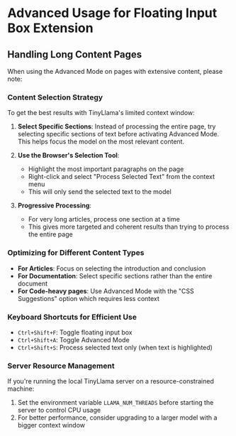 
# Advanced Usage for Floating Input Box Extension

## Handling Long Content Pages

When using the Advanced Mode on pages with extensive content, please note:

### Content Selection Strategy

To get the best results with TinyLlama's limited context window:

1. **Select Specific Sections**: Instead of processing the entire page, try selecting specific sections of text before activating Advanced Mode. This helps focus the model on the most relevant content.

2. **Use the Browser's Selection Tool**:
   - Highlight the most important paragraphs on the page
   - Right-click and select "Process Selected Text" from the context menu
   - This will only send the selected text to the model

3. **Progressive Processing**:
   - For very long articles, process one section at a time
   - This gives more targeted and coherent results than trying to process the entire page

### Optimizing for Different Content Types

- **For Articles**: Focus on selecting the introduction and conclusion
- **For Documentation**: Select specific sections rather than the entire document
- **For Code-heavy pages**: Use Advanced Mode with the "CSS Suggestions" option which requires less context

### Keyboard Shortcuts for Efficient Use

- `Ctrl+Shift+F`: Toggle floating input box
- `Ctrl+Shift+A`: Toggle Advanced Mode
- `Ctrl+Shift+S`: Process selected text only (when text is highlighted)

### Server Resource Management

If you're running the local TinyLlama server on a resource-constrained machine:

1. Set the environment variable `LLAMA_NUM_THREADS` before starting the server to control CPU usage
2. For better performance, consider upgrading to a larger model with a bigger context window
